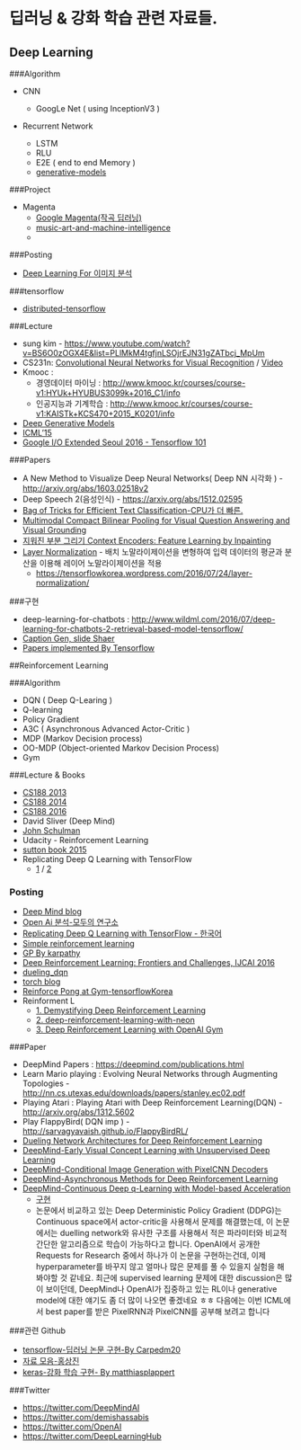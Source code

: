 # 딥러닝 & 강화 학습 관련 자료들.

## Deep Learning
###Algorithm
- CNN
  - GoogLe Net ( using InceptionV3 )

- Recurrent Network
  - LSTM
  - RLU
  - E2E ( end to end Memory )
  - [generative-models](https://openai.com/blog/generative-models/)
  
###Project
- Magenta 
  - [Google Magenta(작곡 딥러닝)](https://tensorflowkorea.wordpress.com/2016/07/11/magentas-paper-reviews/)
  - [music-art-and-machine-intelligence](https://tensorflowkorea.wordpress.com/2016/07/17/music-art-and-machine-intelligence-workshop-2016/)
  - 
###Posting
- [Deep Learning For 이미지 분석 ](https://www.facebook.com/groups/TensorFlowKR/permalink/321214624886269/) 

###tensorflow
- [distributed-tensorflow](https://tensorflowkorea.wordpress.com/2016/07/17/distributed-tensorflow-design-patterns-and-best-practices/)

###Lecture
- sung kim - https://www.youtube.com/watch?v=BS6O0zOGX4E&list=PLlMkM4tgfjnLSOjrEJN31gZATbcj_MpUm
- CS231n: [Convolutional Neural Networks for Visual Recognition](http://cs231n.stanford.edu/) / [Video](https://www.youtube.com/watch?v=NfnWJUyUJYU&list=PLkt2uSq6rBVctENoVBg1TpCC7OQi31AlC)
- Kmooc :
  - 경영데이터 마이닝 : http://www.kmooc.kr/courses/course-v1:HYUk+HYUBUS3099k+2016_C1/info
  - 인공지능과 기계학습 : http://www.kmooc.kr/courses/course-v1:KAISTk+KCS470+2015_K0201/info
- [Deep Generative Models](https://portal.klewel.com/watch/webcast/deep-learning-tools-and-methods-workshop/talk/6)
- [ICML’15](http://dpkingma.com/?page_id=483)
- [Google I/O Extended Seoul 2016 - Tensorflow 101](https://www.youtube.com/watch?v=7UwAz4Jvvko)
 
###Papers
- A New Method to Visualize Deep Neural Networks( Deep NN  시각화 ) -  http://arxiv.org/abs/1603.02518v2
- Deep Speech 2(음성인식) - https://arxiv.org/abs/1512.02595
- [Bag of Tricks for Efficient Text Classification-CPU가 더 빠른.](https://arxiv.org/pdf/1607.01759v2.pdf)
- [Multimodal Compact Bilinear Pooling for Visual Question Answering and Visual Grounding](https://arxiv.org/abs/1606.01847)
- [지워진 부분 그리기 Context Encoders: Feature Learning by Inpainting](http://people.eecs.berkeley.edu/~pathak/context_encoder/)
- [Layer Normalization](http://arxiv.org/pdf/1607.06450.pdf) - 배치 노말라이제이션을 변형하여 입력 데이터의 평균과 분산을 이용해 레이어 노말라이제이션을 적용
  - https://tensorflowkorea.wordpress.com/2016/07/24/layer-normalization/ 
 
###구현 
- deep-learning-for-chatbots : http://www.wildml.com/2016/07/deep-learning-for-chatbots-2-retrieval-based-model-tensorflow/
- [Caption Gen, slide Shaer](http://www.slideshare.net/ssuser06e0c5/a-neural-image-caption-generator)
- [Papers implemented By Tensorflow](https://github.com/LeavesBreathe/tensorflow_with_latest_papers)

##Reinforcement Learning

###Algorithm
- DQN ( Deep Q-Learing )
- Q-learning
- Policy Gradient
- A3C ( Asynchronous Advanced Actor-Critic )
- MDP (Markov Decision process)
- OO-MDP (Object-oriented Markov Decision Process)
- Gym

###Lecture & Books
- [CS188 2013](https://www.youtube.com/user/CS188Spring2013)
- [CS188 2014](https://www.youtube.com/watch?v=IXuHxkpO5E8)
- [CS188 2016](https://www.youtube.com/watch?v=3aCn2-Slaoc&list=PLIeooNSdhQE5kRrB71yu5yP9BRCJCSbMt)
- David Sliver (Deep Mind)
- [John Schulman](https://www.youtube.com/watch?v=aUrX-rP_ss4&index=1&list=PLUdqnrHmtdXQuivfwPyEKi3y5eQJqo1c4)
- Udacity - Reinforcement Learning
- [sutton book 2015 ](https://www.dropbox.com/s/b3psxv2r0ccmf80/book2015oct.pdf?dl=0)
- Replicating Deep Q Learning with TensorFlow 
  - [1](https://www.youtube.com/watch?v=suNNrEHDR-I) / [2](https://www.youtube.com/watch?v=Zu-oNPPVvfI)


### Posting
- [Deep Mind blog](https://deepmind.com/blog)
- [Open Ai 분석-모두의 연구소](http://www.modulabs.co.kr/RL_library/2621)
- [Replicating Deep Q Learning with TensorFlow - 한국어](https://www.youtube.com/watch?v=suNNrEHDR-I)
- [Simple reinforcement learning ](http://kvfrans.com/simple-algoritms-for-solving-cartpole/)
- [GP By karpathy](http://karpathy.github.io/2016/05/31/rl/)
- [Deep Reinforcement Learning: Frontiers and Challenges, IJCAI 2016](https://sites.google.com/site/deeprlijcai16/programme)
- [dueling_dqn](http://torch.ch/blog/2016/04/30/dueling_dqn.html)
- [torch blog](http://torch.ch/blog/index.html)
- [Reinforce Pong at Gym-tensorflowKorea](https://tensorflowkorea.wordpress.com/2016/07/13/reinforce-pong-at-gym/)
- Reinforment L 
  - [1. Demystifying Deep Reinforcement Learning](https://www.nervanasys.com/demystifying-deep-reinforcement-learning/)
  - [2. deep-reinforcement-learning-with-neon](https://www.nervanasys.com/deep-reinforcement-learning-with-neon/)
  - [3. Deep Reinforcement Learning with OpenAI Gym](https://www.nervanasys.com/openai/)


###Paper
- DeepMind Papers : https://deepmind.com/publications.html
- Learn Mario playing : Evolving Neural Networks through Augmenting Topologies - http://nn.cs.utexas.edu/downloads/papers/stanley.ec02.pdf
- Playing Atari : Playing Atari with Deep Reinforcement Learning(DQN) - http://arxiv.org/abs/1312.5602
- Play FlappyBird( DQN imp ) - http://sarvagyavaish.github.io/FlappyBirdRL/
- [Dueling Network Architectures for Deep Reinforcement Learning](http://arxiv.org/pdf/1511.06581v3.pdf)
- [DeepMind-Early Visual Concept Learning with Unsupervised Deep Learning](https://arxiv.org/pdf/1606.05579.pdf)
- [DeepMind-Conditional Image Generation with PixelCNN Decoders](https://arxiv.org/pdf/1606.05579.pdf)
- [DeepMind-Asynchronous Methods for Deep Reinforcement Learning](http://arxiv.org/pdf/1602.01783.pdf)
- [DeepMind-Continuous Deep q-Learning with Model-based Acceleration](http://arxiv.org/pdf/1603.00748v1.pdf)
  - [구현](https://github.com/carpedm20/NAF-tensorflow)
  - 논문에서 비교하고 있는 Deep Deterministic Policy Gradient (DDPG)는 Continuous space에서 actor-critic을 사용해서 문제를 해결했는데, 이 논문에서는 duelling network와 유사한 구조를 사용해서 적은 파라미터와 비교적 간단한 알고리즘으로 학습이 가능하다고 합니다. OpenAI에서 공개한 Requests for Research 중에서 하나가 이 논문을 구현하는건데, 이제 hyperparameter를 바꾸지 않고 얼마나 많은 문제를 풀 수 있을지 실험을 해 봐야할 것 같네요.
최근에 supervised learning 문제에 대한 discussion은 많이 보이던데, DeepMind나 OpenAI가 집중하고 있는 RL이나 generative model에 대한 얘기도 좀 더 많이 나오면 좋겠네요 ㅎㅎ 다음에는 이번 ICML에서 best paper를 받은 PixelRNN과 PixelCNN를 공부해 보려고 합니다

###관련 Github
- [tensorflow-딥러닝 논문 구현-By Carpedm20](https://github.com/carpedm20/deep-rl-tensorflow)
- [자료 모음-홍상진](https://github.com/sangjinhong/deep_learning)
- [keras-강화 학습 구현- By matthiasplappert](https://github.com/matthiasplappert/keras-rl)

###Twitter
- https://twitter.com/DeepMindAI
- https://twitter.com/demishassabis
- https://twitter.com/OpenAI 
- https://twitter.com/DeepLearningHub
